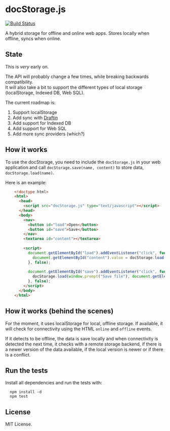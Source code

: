 docStorage.js
=============

[![Build Status](https://drone.io/github.com/AVGP/docStorage.js/status.png)](https://drone.io/github.com/AVGP/docStorage.js/latest)

A hybrid storage for offline and online web apps. Stores locally when offline, syncs when online.

## State
This is *very* early on.

The API will probably change a few times, while breaking backwards compatibility.  
It will also take a bit to support the different types of local storage (localStorage, Indexed DB, Web SQL).

The current roadmap is:

1. Support localStorage
2. Add sync with [Draftin](http://www.draftin.com)
3. Add support for Indexed DB
4. Add support for Web SQL
5. Add more sync providers (which?)

## How it works

To use the docStorage, you need to include the ``docStorage.js`` in your web application
and call ``docStorage.save(name, content)`` to store data, ``docStorage.load(name)``.

Here is an example:

```html
    <!doctype html>
    <html>
      <head>
        <script src="docStorage.js" type="text/javascript"></script>
      </head>
      <body>
        <nav>
          <button id="load">Open</button>
          <button id="save">Save</button>
        </nav>
        <textarea id="content"></textarea>
        
        <script>
          document.getElementById("load").addEventListener("click", function() {
            document.getElementById("content").value = docStorage.load(window.prompt("Open file")).content;
          }, false);
          
          document.getElementById("save").addEventListener("click", function() {
            docStorage.load(window.prompt("Save file"), document.getElementById("content").value);
          }, false);
        </script>
      </body>
    </html>
```

## How it works (behind the scenes)

For the moment, it uses localStorage for local, offline storage.
If available, it will check for connectivity using the HTML ``online`` and ``offline`` events.

If it detects to be offline, the data is save locally and when connectivity is detected the next time,
it checks with a remote storage backend, if there is a newer version of the data available, if the local version is newer
or if there is a conflict.

## Run the tests

Install all dependencies and run the tests with:

```
  npm install -d
  npm test
```

## License
MIT License.
